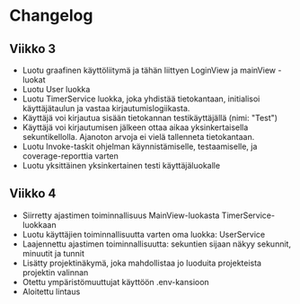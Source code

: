 # Changelog

## Viikko 3 
- Luotu graafinen käyttöliitymä ja tähän liittyen LoginView ja mainView -luokat
- Luotu User luokka
- Luotu TimerService luokka, joka yhdistää tietokantaan, initialisoi käyttäjätaulun ja vastaa kirjautumislogiikasta.
- Käyttäjä voi kirjautua sisään tietokannan testikäyttäjällä (nimi: "Test")
- Käyttäjä voi kirjautumisen jälkeen ottaa aikaa yksinkertaisella sekuntikellolla. Ajanoton arvoja ei vielä tallenneta tietokantaan.
- Luotu Invoke-taskit ohjelman käynnistämiselle, testaamiselle, ja coverage-reporttia varten
- Luotu yksittäinen yksinkertainen testi käyttäjäluokalle

## Viikko 4
- Siirretty ajastimen toiminnallisuus MainView-luokasta TimerService-luokkaan
- Luotu käyttäjien toiminnallisuutta varten oma luokka: UserService
- Laajennettu ajastimen toiminnallisuutta: sekuntien sijaan näkyy sekunnit, minuutit ja tunnit
- Lisätty projektinäkymä, joka mahdollistaa jo luoduita projekteista projektin valinnan
- Otettu ympäristömuuttujat käyttöön .env-kansioon
- Aloitettu lintaus
